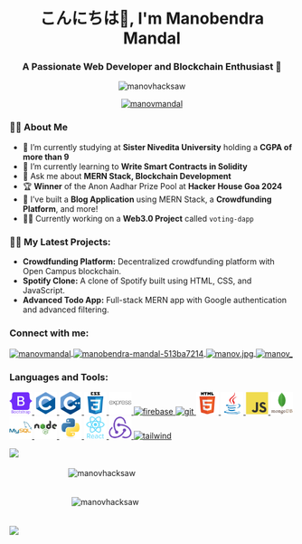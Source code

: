 <h1 align="center">こんにちは👋, I'm Manobendra Mandal</h1>
<h3 align="center">A Passionate Web Developer and Blockchain Enthusiast 🚀</h3>

<p align="center"> 
  <img src="https://komarev.com/ghpvc/?username=manovhacksaw&label=Profile%20views&color=0e75b6&style=flat" alt="manovhacksaw" /> 
</p>

<p align="center"> 
  <a href="https://twitter.com/manovmandal" target="blank">
    <img src="https://img.shields.io/twitter/follow/manovmandal?logo=twitter&style=for-the-badge" alt="manovmandal" />
  </a> 
</p>



###  👨🏻 About Me
- 🏫 I’m currently studying at **Sister Nivedita University** holding a **CGPA of more than 9**
- 🌱 I’m currently learning to **Write Smart Contracts in Solidity**
- 💬 Ask me about **MERN Stack, Blockchain Development**
- 🏆 **Winner** of the Anon Aadhar Prize Pool at **Hacker House Goa 2024** 
- 🚀 I’ve built a **Blog Application** using MERN Stack, a **Crowdfunding Platform**, and more!
- 👨‍💻 Currently working on a **Web3.0 Project** called `voting-dapp`

### 👨‍💻 My Latest Projects:
- **Crowdfunding Platform:** Decentralized crowdfunding platform with Open Campus blockchain.
- **Spotify Clone:** A clone of Spotify built using HTML, CSS, and JavaScript.
- **Advanced Todo App:** Full-stack MERN app with Google authentication and advanced filtering.

<h3 align="left">Connect with me:</h3>
<p align="left">
  <a href="https://twitter.com/manovmandal" target="blank">
    <img align="center" src="https://raw.githubusercontent.com/rahuldkjain/github-profile-readme-generator/master/src/images/icons/Social/twitter.svg" alt="manovmandal" height="30" width="40" />
  </a>
  <a href="https://linkedin.com/in/manobendra-mandal-513ba7214" target="blank">
    <img align="center" src="https://raw.githubusercontent.com/rahuldkjain/github-profile-readme-generator/master/src/images/icons/Social/linked-in-alt.svg" alt="manobendra-mandal-513ba7214" height="30" width="40" />
  </a>
  <a href="https://instagram.com/manov.jpg" target="blank">
    <img align="center" src="https://raw.githubusercontent.com/rahuldkjain/github-profile-readme-generator/master/src/images/icons/Social/instagram.svg" alt="manov.jpg" height="30" width="40" />
  </a>
  <a href="https://www.leetcode.com/manov_" target="blank">
    <img align="center" src="https://raw.githubusercontent.com/rahuldkjain/github-profile-readme-generator/master/src/images/icons/Social/leet-code.svg" alt="manov_" height="30" width="40" />
  </a>
</p>

<h3 align="left">Languages and Tools:</h3>
<p align="left"> 
  <a href="https://getbootstrap.com" target="_blank" rel="noreferrer"> 
    <img src="https://raw.githubusercontent.com/devicons/devicon/master/icons/bootstrap/bootstrap-plain-wordmark.svg" alt="bootstrap" width="40" height="40"/> 
  </a> 
  <a href="https://www.cprogramming.com/" target="_blank" rel="noreferrer"> 
    <img src="https://raw.githubusercontent.com/devicons/devicon/master/icons/c/c-original.svg" alt="c" width="40" height="40"/> 
  </a> 
  <a href="https://www.w3schools.com/cpp/" target="_blank" rel="noreferrer"> 
    <img src="https://raw.githubusercontent.com/devicons/devicon/master/icons/cplusplus/cplusplus-original.svg" alt="cplusplus" width="40" height="40"/> 
  </a> 
  <a href="https://www.w3schools.com/css/" target="_blank" rel="noreferrer"> 
    <img src="https://raw.githubusercontent.com/devicons/devicon/master/icons/css3/css3-original-wordmark.svg" alt="css3" width="40" height="40"/> 
  </a> 
  <a href="https://expressjs.com" target="_blank" rel="noreferrer"> 
    <img src="https://raw.githubusercontent.com/devicons/devicon/master/icons/express/express-original-wordmark.svg" alt="express" width="40" height="40"/> 
  </a> 
  <a href="https://firebase.google.com/" target="_blank" rel="noreferrer"> 
    <img src="https://www.vectorlogo.zone/logos/firebase/firebase-icon.svg" alt="firebase" width="40" height="40"/> 
  </a> 
  <a href="https://git-scm.com/" target="_blank" rel="noreferrer"> 
    <img src="https://www.vectorlogo.zone/logos/git-scm/git-scm-icon.svg" alt="git" width="40" height="40"/> 
  </a> 
  <a href="https://www.w3.org/html/" target="_blank" rel="noreferrer"> 
    <img src="https://raw.githubusercontent.com/devicons/devicon/master/icons/html5/html5-original-wordmark.svg" alt="html5" width="40" height="40"/> 
  </a> 
  <a href="https://www.java.com" target="_blank" rel="noreferrer"> 
    <img src="https://raw.githubusercontent.com/devicons/devicon/master/icons/java/java-original.svg" alt="java" width="40" height="40"/> 
  </a> 
  <a href="https://developer.mozilla.org/en-US/docs/Web/JavaScript" target="_blank" rel="noreferrer"> 
    <img src="https://raw.githubusercontent.com/devicons/devicon/master/icons/javascript/javascript-original.svg" alt="javascript" width="40" height="40"/> 
  </a> 
  <a href="https://www.mongodb.com/" target="_blank" rel="noreferrer"> 
    <img src="https://raw.githubusercontent.com/devicons/devicon/master/icons/mongodb/mongodb-original-wordmark.svg" alt="mongodb" width="40" height="40"/> 
  </a> 
  <a href="https://www.mysql.com/" target="_blank" rel="noreferrer"> 
    <img src="https://raw.githubusercontent.com/devicons/devicon/master/icons/mysql/mysql-original-wordmark.svg" alt="mysql" width="40" height="40"/> 
  </a> 
  <a href="https://nodejs.org" target="_blank" rel="noreferrer"> 
    <img src="https://raw.githubusercontent.com/devicons/devicon/master/icons/nodejs/nodejs-original-wordmark.svg" alt="nodejs" width="40" height="40"/> 
  </a> 
  <a href="https://www.python.org" target="_blank" rel="noreferrer"> 
    <img src="https://raw.githubusercontent.com/devicons/devicon/master/icons/python/python-original.svg" alt="python" width="40" height="40"/> 
  </a> 
  <a href="https://reactjs.org/" target="_blank" rel="noreferrer"> 
    <img src="https://raw.githubusercontent.com/devicons/devicon/master/icons/react/react-original-wordmark.svg" alt="react" width="40" height="40"/> 
  </a> 
  <a href="https://redux.js.org" target="_blank" rel="noreferrer"> 
    <img src="https://raw.githubusercontent.com/devicons/devicon/master/icons/redux/redux-original.svg" alt="redux" width="40" height="40"/> 
  </a> 
  <a href="https://tailwindcss.com/" target="_blank" rel="noreferrer"> 
    <img src="https://www.vectorlogo.zone/logos/tailwindcss/tailwindcss-icon.svg" alt="tailwind" width="40" height="40"/> 
  </a> 
</p>

<p> <img src = "https://github-readme-stats.vercel.app/api/top-langs/?username=manovHacksaw&bg_color=000000&title_color=FFFF00&text_color=FFFF00&icon_color=FFFF00&theme=gruvbox"/></p>



<p>&nbsp;<img align="center" width="500px" style="margin: 0; padding: 0px 100px" src="https://github-readme-stats.vercel.app/api?username=manovhacksaw&show_icons=true&locale=en&bg_color=000000&title_color=fbff00&text_color=ffffff&icon_color=fbff00" alt="manovhacksaw" /></p>


<p>
  <img align="center" width="500px" style="padding: 20px 110px" 
       src="https://github-readme-streak-stats.herokuapp.com/?user=manovhacksaw&background=000000&stroke=ffffff&ring=fbff00&fire=fbff00&currStreakLabel=fbff00&sideLabels=fbff00&sideNums=ffffff&dates=ffffff" 
       alt="manovhacksaw" />
</p>

<img src = "https://github-readme-activity-graph.vercel.app/graph?username=manovHacksaw&bg_color=000000&color=fbff00&line=f5d400&point=ffffff&area=true&hide_border=true)](https://github.com/ashutosh00710/github-readme-activity-graph"> </img>

